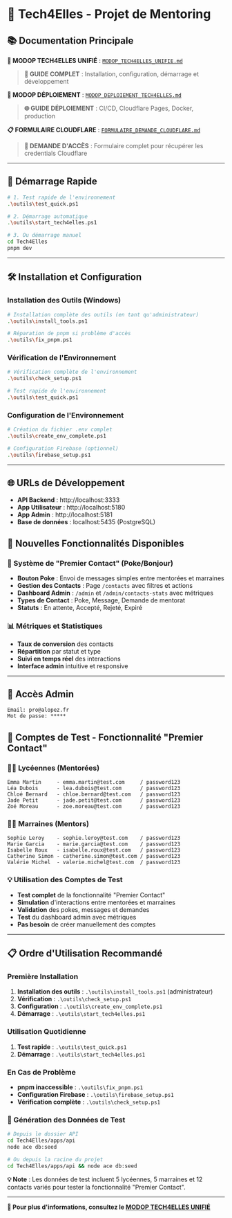 # 🚀 **Tech4Elles - Projet de Mentoring**

## 📚 **Documentation Principale**

**📖 MODOP TECH4ELLES UNIFIÉ** : [`MODOP_TECH4ELLES_UNIFIE.md`](./MODOP_TECH4ELLES_UNIFIE.md)

> **🎯 GUIDE COMPLET** : Installation, configuration, démarrage et développement

**🚀 MODOP DÉPLOIEMENT** : [`MODOP_DEPLOIEMENT_TECH4ELLES.md`](./MODOP_DEPLOIEMENT_TECH4ELLES.md)

> **🌐 GUIDE DÉPLOIEMENT** : CI/CD, Cloudflare Pages, Docker, production

**📋 FORMULAIRE CLOUDFLARE** : [`FORMULAIRE_DEMANDE_CLOUDFLARE.md`](./FORMULAIRE_DEMANDE_CLOUDFLARE.md)

> **🔐 DEMANDE D'ACCÈS** : Formulaire complet pour récupérer les credentials Cloudflare

---

## 🚀 **Démarrage Rapide**

```bash
# 1. Test rapide de l'environnement
.\outils\test_quick.ps1

# 2. Démarrage automatique
.\outils\start_tech4elles.ps1

# 3. Ou démarrage manuel
cd Tech4Elles
pnpm dev
```

---

## 🛠️ **Installation et Configuration**

### **Installation des Outils (Windows)**
```bash
# Installation complète des outils (en tant qu'administrateur)
.\outils\install_tools.ps1

# Réparation de pnpm si problème d'accès
.\outils\fix_pnpm.ps1
```

### **Vérification de l'Environnement**
```bash
# Vérification complète de l'environnement
.\outils\check_setup.ps1

# Test rapide de l'environnement
.\outils\test_quick.ps1
```

### **Configuration de l'Environnement**
```bash
# Création du fichier .env complet
.\outils\create_env_complete.ps1

# Configuration Firebase (optionnel)
.\outils\firebase_setup.ps1
```

---

## 🌐 **URLs de Développement**

- **API Backend** : http://localhost:3333
- **App Utilisateur** : http://localhost:5180
- **App Admin** : http://localhost:5181
- **Base de données** : localhost:5435 (PostgreSQL)

## 🚀 **Nouvelles Fonctionnalités Disponibles**

### **💬 Système de "Premier Contact" (Poke/Bonjour)**
- **Bouton Poke** : Envoi de messages simples entre mentorées et marraines
- **Gestion des Contacts** : Page `/contacts` avec filtres et actions
- **Dashboard Admin** : `/admin` et `/admin/contacts-stats` avec métriques
- **Types de Contact** : Poke, Message, Demande de mentorat
- **Statuts** : En attente, Accepté, Rejeté, Expiré

### **📊 Métriques et Statistiques**
- **Taux de conversion** des contacts
- **Répartition** par statut et type
- **Suivi en temps réel** des interactions
- **Interface admin** intuitive et responsive

---

## 🔐 **Accès Admin**

```
Email: pro@alopez.fr
Mot de passe: *****
```

## 🧪 **Comptes de Test - Fonctionnalité "Premier Contact"**

### **👩‍🎓 Lycéennes (Mentorées)**
```
Emma Martin     - emma.martin@test.com     / password123
Léa Dubois      - lea.dubois@test.com      / password123
Chloé Bernard   - chloe.bernard@test.com   / password123
Jade Petit      - jade.petit@test.com      / password123
Zoé Moreau      - zoe.moreau@test.com      / password123
```

### **👩‍🏫 Marraines (Mentors)**
```
Sophie Leroy    - sophie.leroy@test.com    / password123
Marie Garcia    - marie.garcia@test.com    / password123
Isabelle Roux   - isabelle.roux@test.com   / password123
Catherine Simon - catherine.simon@test.com / password123
Valérie Michel  - valerie.michel@test.com  / password123
```

### **💡 Utilisation des Comptes de Test**
- **Test complet** de la fonctionnalité "Premier Contact"
- **Simulation** d'interactions entre mentorées et marraines
- **Validation** des pokes, messages et demandes
- **Test** du dashboard admin avec métriques
- **Pas besoin** de créer manuellement des comptes

---

## 📋 **Ordre d'Utilisation Recommandé**

### **Première Installation**
1. **Installation des outils** : `.\outils\install_tools.ps1` (administrateur)
2. **Vérification** : `.\outils\check_setup.ps1`
3. **Configuration** : `.\outils\create_env_complete.ps1`
4. **Démarrage** : `.\outils\start_tech4elles.ps1`

### **Utilisation Quotidienne**
1. **Test rapide** : `.\outils\test_quick.ps1`
2. **Démarrage** : `.\outils\start_tech4elles.ps1`

### **En Cas de Problème**
- **pnpm inaccessible** : `.\outils\fix_pnpm.ps1`
- **Configuration Firebase** : `.\outils\firebase_setup.ps1`
- **Vérification complète** : `.\outils\check_setup.ps1`

### **🧪 Génération des Données de Test**
```bash
# Depuis le dossier API
cd Tech4Elles/apps/api
node ace db:seed

# Ou depuis la racine du projet
cd Tech4Elles/apps/api && node ace db:seed
```

**💡 Note** : Les données de test incluent 5 lycéennes, 5 marraines et 12 contacts variés pour tester la fonctionnalité "Premier Contact".

---

**📖 Pour plus d'informations, consultez le [MODOP TECH4ELLES UNIFIÉ](./MODOP_TECH4ELLES_UNIFIE.md)**
